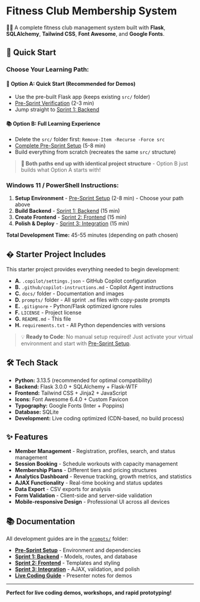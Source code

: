 # Fitness Club Membership System

🏋️‍♂️ A complete fitness club management system built with **Flask**, **SQLAlchemy**, **Tailwind CSS**, **Font Awesome**, and **Google Fonts**.

## 🚀 Quick Start

### **Choose Your Learning Path:**

#### 🎯 Option A: Quick Start (Recommended for Demos)

- Use the pre-built Flask app (keeps existing `src/` folder)
- [Pre-Sprint Verification](prompts/2_Pre-Sprint-Setup.md) (2-3 min)
- Jump straight to [Sprint 1: Backend](prompts/3_Sprint1-Backend.md)

#### 📚 Option B: Full Learning Experience

- Delete the `src/` folder first: `Remove-Item -Recurse -Force src`
- [Complete Pre-Sprint Setup](prompts/2_Pre-Sprint-Setup.md) (5-8 min)
- Build everything from scratch (recreates the same `src/` structure)

> **📂 Both paths end up with identical project structure** - Option B just builds what Option A starts with!

### **Windows 11 / PowerShell Instructions:**

1. **Setup Environment** - [Pre-Sprint Setup](prompts/2_Pre-Sprint-Setup.md) (2-8 min) - Choose your path above
2. **Build Backend** - [Sprint 1: Backend](prompts/3_Sprint1-Backend.md) (15 min)
3. **Create Frontend** - [Sprint 2: Frontend](prompts/4_Sprint2-Frontend.md) (15 min)
4. **Polish & Deploy** - [Sprint 3: Integration](prompts/5_Sprint3-Integration.md) (15 min)

**Total Development Time:** 45-55 minutes (depending on path chosen)

## � **Starter Project Includes**

This starter project provides everything needed to begin development:

- **A.** `.copilot/settings.json` - GitHub Copilot configuration
- **B.** `.github/copilot-instructions.md` - Copilot Agent instructions
- **C.** `docs/` folder - Documentation and images
- **D.** `prompts/` folder - All sprint `.md` files with copy-paste prompts
- **E.** `.gitignore` - Python/Flask optimized ignore rules
- **F.** `LICENSE` - Project license
- **G.** `README.md` - This file
- **H.** `requirements.txt` - All Python dependencies with versions

> 💡 **Ready to Code**: No manual setup required! Just activate your virtual environment and start with [Pre-Sprint Setup](prompts/2_Pre-Sprint-Setup.md).

## 🛠 Tech Stack

- **Python:** 3.13.5 (recommended for optimal compatibility)
- **Backend:** Flask 3.0.0 + SQLAlchemy + Flask-WTF
- **Frontend:** Tailwind CSS + Jinja2 + JavaScript
- **Icons:** Font Awesome 6.4.0 + Custom Favicon
- **Typography:** Google Fonts (Inter + Poppins)
- **Database:** SQLite
- **Development:** Live coding optimized (CDN-based, no build process)

## ✨ Features

- **Member Management** - Registration, profiles, search, and status management
- **Session Booking** - Schedule workouts with capacity management
- **Membership Plans** - Different tiers and pricing structures
- **Analytics Dashboard** - Revenue tracking, growth metrics, and statistics
- **AJAX Functionality** - Real-time booking and status updates
- **Data Export** - CSV exports for analysis
- **Form Validation** - Client-side and server-side validation
- **Mobile-responsive Design** - Professional UI across all devices

## 📚 Documentation

All development guides are in the [`prompts/`](prompts/) folder:

- **[Pre-Sprint Setup](prompts/2_Pre-Sprint-Setup.md)** - Environment and dependencies
- **[Sprint 1: Backend](prompts/3_Sprint1-Backend.md)** - Models, routes, and database
- **[Sprint 2: Frontend](prompts/4_Sprint2-Frontend.md)** - Templates and styling
- **[Sprint 3: Integration](prompts/5_Sprint3-Integration.md)** - AJAX, validation, and polish
- **[Live Coding Guide](prompts/45-minute-live-coding-guide.md)** - Presenter notes for demos

---

**Perfect for live coding demos, workshops, and rapid prototyping!**

